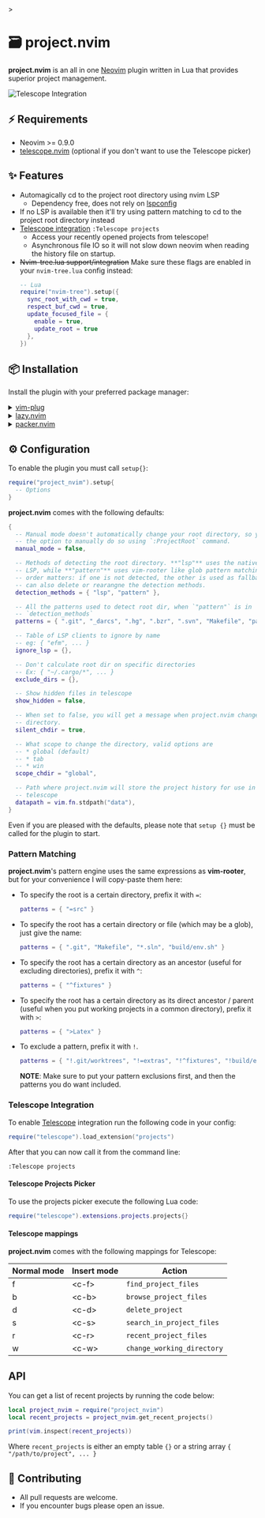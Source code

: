 <!--vim:ts=2:sts=2:sw=2:et:-->>

# 🗃️ project.nvim

**project.nvim** is an all in one [Neovim](https://github.com/neovim/neovim) plugin written in Lua
that provides superior project management.

![Telescope Integration](https://user-images.githubusercontent.com/36672196/129409509-62340f10-4dd0-4c1a-9252-8bfedf2a9945.png)

## ⚡ Requirements

- Neovim >= 0.9.0
- [telescope.nvim](nvim-telescope/telescope.nvim) (optional if you don't want to use the Telescope picker)

## ✨ Features

- Automagically cd to the project root directory using nvim LSP
  - Dependency free, does not rely on [lspconfig](https://github.com/neovim/nvim-lspconfig)
- If no LSP is available then it'll try using pattern matching to cd to the project root directory instead
- [Telescope integration](#telescope-integration) `:Telescope projects`
  - Access your recently opened projects from telescope!
  - Asynchronous file IO so it will not slow down neovim when reading the history file on startup.
- ~~Nvim-tree.lua support/integration~~ Make sure these flags are enabled
  in your `nvim-tree.lua` config instead:
  ```lua
  -- Lua
  require("nvim-tree").setup({
    sync_root_with_cwd = true,
    respect_buf_cwd = true,
    update_focused_file = {
      enable = true,
      update_root = true
    },
  })
  ```
  <!-- NOTE(DrKJeff16): I think it's a bit redundantm to put the same instruction back to back, only
                        in a different language
  ```vim
  " Vim Script
  lua << EOF
  require("nvim-tree").setup({
    sync_root_with_cwd = true,
    respect_buf_cwd = true,
    update_focused_file = {
      enable = true,
      update_root = true
    },
  })
  EOF
  ```
  -->

## 📦 Installation

Install the plugin with your preferred package manager:

<details>
<summary>
<a href="https://github.com/junegunn/vim-plug">vim-plug</a>
</summary>

```vim
" Vim Script
Plug 'ahmedkhalf/project.nvim'

lua << EOF
  require("project_nvim").setup {
    -- your configuration comes here
    -- or leave it empty to use the default settings
    -- refer to the configuration section below
  }
EOF
```

</details>

<details>
<summary>
<a href="https://github.com/folke/lazy.nvim">lazy.nvim</a>
</summary>

```lua
-- Lua
require("lazy").setup({
  spec = {
    -- Other plugins
    {
      "ahmedkhalf/project.nvim",
      config = function()
        require("project_nvim").setup {
          -- your configuration comes here
          -- or leave it empty to use the default settings
          -- refer to the configuration section below
        }
      end,
    },
  },
  -- ...
})
```

</details>

<details>
<summary>
<a href="https://github.com/wbthomason/packer.nvim">packer.nvim</a>
</summary>

```lua
-- Lua
use {
  "ahmedkhalf/project.nvim",
  config = function()
    require("project_nvim").setup {
      -- your configuration comes here
      -- or leave it empty to use the default settings
      -- refer to the configuration section below
    }
  end
}
```

</details>

## ⚙️ Configuration

To enable the plugin you must call `setup{}`:

```lua
require("project_nvim").setup{
  -- Options
}
```

**project.nvim** comes with the following defaults:

```lua
{
  -- Manual mode doesn't automatically change your root directory, so you have
  -- the option to manually do so using `:ProjectRoot` command.
  manual_mode = false,

  -- Methods of detecting the root directory. **"lsp"** uses the native neovim
  -- LSP, while **"pattern"** uses vim-rooter like glob pattern matching. Here
  -- order matters: if one is not detected, the other is used as fallback. You
  -- can also delete or rearangne the detection methods.
  detection_methods = { "lsp", "pattern" },

  -- All the patterns used to detect root dir, when `"pattern"` is in
  -- `detection_methods`
  patterns = { ".git", "_darcs", ".hg", ".bzr", ".svn", "Makefile", "package.json" },

  -- Table of LSP clients to ignore by name
  -- eg: { "efm", ... }
  ignore_lsp = {},

  -- Don't calculate root dir on specific directories
  -- Ex: { "~/.cargo/*", ... }
  exclude_dirs = {},

  -- Show hidden files in telescope
  show_hidden = false,

  -- When set to false, you will get a message when project.nvim changes your
  -- directory.
  silent_chdir = true,

  -- What scope to change the directory, valid options are
  -- * global (default)
  -- * tab
  -- * win
  scope_chdir = "global",

  -- Path where project.nvim will store the project history for use in
  -- telescope
  datapath = vim.fn.stdpath("data"),
}
```

Even if you are pleased with the defaults, please note that `setup {}` must be
called for the plugin to start.

### Pattern Matching

**project.nvim**'s pattern engine uses the same expressions as **vim-rooter**, but
for your convenience I will copy-paste them here:

- To specify the root is a certain directory, prefix it with `=`:
  ```lua
  patterns = { "=src" }
  ```
- To specify the root has a certain directory or file (which may be a glob), just
  give the name:
  ```lua
  patterns = { ".git", "Makefile", "*.sln", "build/env.sh" }
  ```
- To specify the root has a certain directory as an ancestor (useful for
  excluding directories), prefix it with `^`:
  ```lua
  patterns = { "^fixtures" }
  ```
- To specify the root has a certain directory as its direct ancestor / parent
  (useful when you put working projects in a common directory), prefix it with
  `>`:
  ```lua
  patterns = { ">Latex" }
  ```
- To exclude a pattern, prefix it with `!`.
  ```lua
  patterns = { "!.git/worktrees", "!=extras", "!^fixtures", "!build/env.sh" }
  ```
  **NOTE**: Make sure to put your pattern exclusions first, and then the patterns you do want included.

### Telescope Integration

To enable [Telescope](https://github.com/nvim-telescope/telescope.nvim) integration run the following code in your config:

```lua
require("telescope").load_extension("projects")
```

After that you can now call it from the command line:

```vim
:Telescope projects
```

#### Telescope Projects Picker

To use the projects picker execute the following Lua code:

```lua
require("telescope").extensions.projects.projects{}
```

#### Telescope mappings

**project.nvim** comes with the following mappings for Telescope:

| Normal mode | Insert mode | Action                     |
| ----------- | ----------- | -------------------------- |
| f           | \<c-f\>     | `find_project_files`       |
| b           | \<c-b\>     | `browse_project_files`     |
| d           | \<c-d\>     | `delete_project`           |
| s           | \<c-s\>     | `search_in_project_files`  |
| r           | \<c-r\>     | `recent_project_files`     |
| w           | \<c-w\>     | `change_working_directory` |

## API

You can get a list of recent projects by running the code below:

```lua
local project_nvim = require("project_nvim")
local recent_projects = project_nvim.get_recent_projects()

print(vim.inspect(recent_projects))
```

Where `recent_projects` is either an empty table `{}` or a string array `{ "/path/to/project", ... }`

## 🤝 Contributing

- All pull requests are welcome.
- If you encounter bugs please open an issue.
